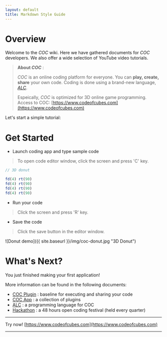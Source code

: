 ```yaml
---
layout: default
title: Markdown Style Guide
---
```


# Overview 
Welcome to the _COC_ wiki. Here we have gathered documents for _COC_ developers. We also offer a wide selection of YouTube video tutorials.

> **About _COC_** : 
> 
> _COC_ is an online coding platform for everyone.
> You can **play, create, share** your own code.
> Coding is done using a brand-new language, [_ALC_](p/alc-1.0-white-paper).
> 
> Espeically, _COC_ is optimized for 3D online game programming.
> Access to COC: [https://www.codeofcubes.com](https://www.codeofcubes.com)

Let's start a simple tutorial:

# Get Started

* Launch coding app and type sample code

> To open code editor window, click the screen and press 'C' key.

```javascript
// 3D donut

fd(4) rt(90)
fd(4) rt(90)
fd(4) rt(90)
fd(4) rt(90)
```

* Run your code

> Click the screen and press 'R' key.

* Save the code

> Click the save button in the editor window. 

![Donut demo]({{ site.baseurl }}/img/coc-donut.jpg "3D Donut")

# What's Next?

You just finished making your first application!

More information can be found in the following documents:

* [COC Plugin](p/coc-plugin) : baseline for executing and sharing your code
* [COC App](p/coc-app) : a collection of plugins
* [ALC](p/alc-1.0-white-paper) : a programming language for COC
* [Hackathon](p/hackathon) : a 48 hours open coding festival (held every quarter)

---

Try now! [https://www.codeofcubes.com](https://www.codeofcubes.com)

---
